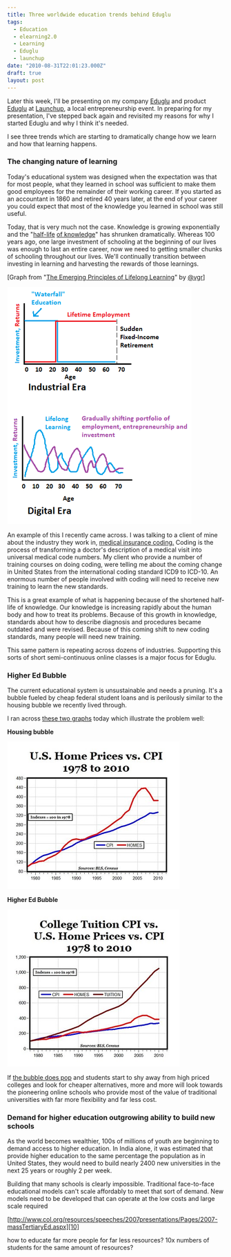 ```yaml
---
title: Three worldwide education trends behind Eduglu
tags:
  - Education
  - elearning2.0
  - Learning
  - Eduglu
  - launchup
date: "2010-08-31T22:01:23.000Z"
draft: true
layout: post
---
```


Later this week, I'll be presenting on my company [Eduglu][0] and product [Eduglu][1] at [Launchup][2], a local entrepreneurship event. In preparing for my presentation, I've stepped back again and revisited my reasons for why I started Eduglu and why I think it's needed.

I see three trends which are starting to dramatically change how we learn and how that learning happens.

### The changing nature of learning

Today's educational system was designed when the expectation was that for most people, what they learned in school was sufficient to make them good employees for the remainder of their working career. If you started as an accountant in 1860 and retired 40 years later, at the end of your career you could expect that most of the knowledge you learned in school was still useful.

Today, that is very much not the case. Knowledge is growing exponentially and the "[half-life][3] [of knowledge][4]" has shrunken dramatically. Whereas 100 years ago, one large investment of schooling at the beginning of our lives was enough to last an entire career, now we need to getting smaller chunks of schooling throughout our lives. We'll continually transition between investing in learning and harvesting the rewards of those learnings.

[Graph from "[The Emerging Principles of Lifelong Learning][5]" by [@vgr][6]]

![](./lifelongLearning.png)

An example of this I recently came across. I was talking to a client of mine about the industry they work in, [medical insurance coding.][7] Coding is the process of transforming a doctor's description of a medical visit into universal medical code numbers. My client who provide a number of training courses on doing coding, were telling me about the coming change in United States from the international coding standard ICD9 to ICD-10\. An enormous number of people involved with coding will need to receive new training to learn the new standards.

This is a great example of what is happening because of the shortened half-life of knowledge. Our knowledge is increasing rapidly about the human body and how to treat its problems. Because of this growth in knowledge, standards about how to describe diagnosis and procedures became outdated and were revised. Because of this coming shift to new coding standards, many people will need new training.

This same pattern is repeating across dozens of industries. Supporting this sorts of short semi-continuous online classes is a major focus for Eduglu.

### Higher Ed Bubble

The current educational system is unsustainable and needs a pruning. It's a bubble fueled by cheap federal student loans and is perilously similar to the housing bubble we recently lived through.

I ran across [these two graphs][8] today which illustrate the problem well:

**Housing bubble**

![](./housing-bubble.jpg)

**Higher Ed Bubble**

![](./highered-bubble.jpg)

If [the bubble does pop][9] and students start to shy away from high priced colleges and look for cheaper alternatives, more and more will look towards the pioneering online schools who provide most of the value of traditional universities with far more flexibility and far less cost.

### Demand for higher education outgrowing ability to build new schools

As the world becomes wealthier, 100s of millions of youth are beginning to demand access to higher education. In India alone, it was estimated that provide higher education to the same percentage the population as in United States, they would need to build nearly 2400 new universities in the next 25 years or roughly 2 per week.

Building that many schools is clearly impossible. Traditional face-to-face educational models can't scale affordably to meet that sort of demand. New models need to be developed that can operate at the low costs and large scale required

[http://www.col.org/resources/speeches/2007presentations/Pages/2007-massTertiaryEd.aspx][10]

how to educate far more people for far less resources? 10x numbers of students for the same amount of resources?


[0]: http://eduglu.com
[1]: http://eduglu.com/download-eduglu
[2]: http://www.launchup.org/2010/08/31/eduglu-qa/
[3]: http://en.wikipedia.org/wiki/Half-life_of_knowledge
[4]: http://www.elearnspace.org/Articles/connectivism.htm
[5]: http://blog.trailmeme.com/2010/06/the-emerging-principles-of-lifelong-learning/
[6]: http://twitter.com/vgr
[7]: http://en.wikipedia.org/wiki/Medical_classification
[8]: http://mjperry.blogspot.com/2010/06/higher-education-bubble-its-about-to.html#
[9]: http://www.washingtonexaminer.com/opinion/columns/Sunday_Reflections/Higher-education_s-bubble-is-about-to-burst-95639354.html
[10]: http://www.col.org/resources/speeches/2007presentations/Pages/2007-massTertiaryEd.aspx
